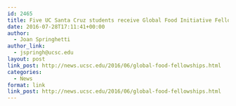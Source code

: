 ```yaml
---
id: 2465
title: Five UC Santa Cruz students receive Global Food Initiative Fellowships
date: 2016-07-28T17:11:41+00:00
author:
  - Joan Springhetti
author_link:
  - jspringh@ucsc.edu
layout: post
link_post: http://news.ucsc.edu/2016/06/global-food-fellowships.html
categories:
  - News
format: link
link_post: http://news.ucsc.edu/2016/06/global-food-fellowships.html
---
```

